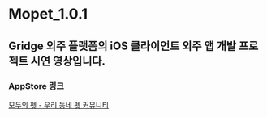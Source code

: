 # Mopet_1.0.1
## Gridge 외주 플랫폼의  iOS 클라이언트 외주 앱 개발 프로젝트 시연 영상입니다.

### AppStore 링크

[‎모두의 펫 - 우리 동네 펫 커뮤니티](https://apps.apple.com/kr/app/%EB%AA%A8%EB%91%90%EC%9D%98-%ED%8E%AB-%EC%9A%B0%EB%A6%AC-%EB%8F%99%EB%84%A4-%ED%8E%AB-%EC%BB%A4%EB%AE%A4%EB%8B%88%ED%8B%B0/id1637548796)
